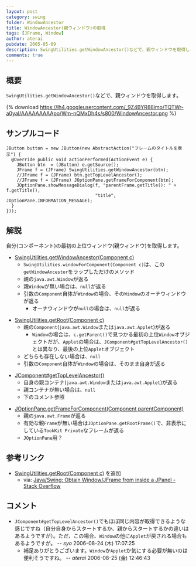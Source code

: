 ```yaml
---
layout: post
category: swing
folder: WindowAncestor
title: WindowAncestor(親ウィンドウ)の取得
tags: [JFrame, Window]
author: aterai
pubdate: 2005-05-09
description: SwingUtilities.getWindowAncestor()などで、親ウィンドウを取得します。
comments: true
---
```

## 概要
`SwingUtilities.getWindowAncestor()`などで、親ウィンドウを取得します。

{% download https://lh4.googleusercontent.com/_9Z4BYR88imo/TQTWr-a0yaI/AAAAAAAAApo/Wm-nQMxDh4s/s800/WindowAncestor.png %}

## サンプルコード
<pre class="prettyprint"><code>JButton button = new JButton(new AbstractAction("フレームのタイトルを表示") {
  @Override public void actionPerformed(ActionEvent e) {
    JButton btn  = (JButton) e.getSource();
    JFrame f = (JFrame) SwingUtilities.getWindowAncestor(btn);
    //JFrame f = (JFrame) btn.getTopLevelAncestor();
    //JFrame f = (JFrame) JOptionPane.getFrameForComponent(btn);
    JOptionPane.showMessageDialog(f, "parentFrame.getTitle(): " + f.getTitle(),
                                  "title", JOptionPane.INFORMATION_MESSAGE);
  }
}));
</code></pre>

## 解説
自分(コンポーネント)の最初の上位ウィンドウ(親ウィンドウ)を取得します。

- [SwingUtilities.getWindowAncestor(Component c)](http://docs.oracle.com/javase/jp/6/api/javax/swing/SwingUtilities.html#getWindowAncestor%28java.awt.Component%29)
    - `SwingUtilities.windowForComponent(Component c)`は、この`getWindowAncestor`をラップしただけのメソッド
    - 親の`java.awt.Window`が返る
    - 親`Window`が無い場合は、`null`が返る
    - 引数の`Component`自体が`Window`の場合、その`Window`のオーナウィンドウが返る
        - オーナウィンドウが`null`の場合は、`null`が返る

<!-- dummy comment line for breaking list -->

- [SwingUtilities.getRoot(Component c)](http://docs.oracle.com/javase/jp/6/api/javax/swing/SwingUtilities.html#getRoot%28java.awt.Component%29)
    - 親の`Component`(`java.awt.Window`または`java.awt.Applet`)が返る
        - `Window`の場合は、`c.getParent()`で見つかる最初の上位`Window`オブジェクトだが、`Applet`の場合は、`JComponent#getTopLevelAncestor()`とは異なり、最後の上位`Applet`オブジェクト
    - どちらも存在しない場合は、`null`
    - 引数の`Component`自体が`Window`の場合は、そのまま自身が返る

<!-- dummy comment line for breaking list -->

- [JComponent#getTopLevelAncestor()](http://docs.oracle.com/javase/jp/6/api/javax/swing/JComponent.html#getTopLevelAncestor%28%29)
    - 自身の親コンテナ(`java.awt.Window`または`java.awt.Applet`)が返る
    - 親コンテナが無い場合は、`null`
    - 下のコメント参照

<!-- dummy comment line for breaking list -->

- [JOptionPane.getFrameForComponent(Component parentComponent)](http://docs.oracle.com/javase/jp/6/api/javax/swing/JOptionPane.html#getFrameForComponent%28java.awt.Component%29)
    - 親の`java.awt.Frame`が返る
    - 有効な親`Frame`が無い場合は`JOptionPane.getRootFrame()`で、非表示にしている`TookKit Private`なフレームが返る
    - `JOptionPane`用？

<!-- dummy comment line for breaking list -->

## 参考リンク
- [SwingUtilities.getRoot(Component c)](http://docs.oracle.com/javase/jp/6/api/javax/swing/SwingUtilities.html#getRoot%28java.awt.Component%29) を追加
    - via: [Java/Swing: Obtain Window/JFrame from inside a JPanel - Stack Overflow](http://stackoverflow.com/questions/9650874/java-swing-obtain-window-jframe-from-inside-a-jpanel)

<!-- dummy comment line for breaking list -->

## コメント
- `JComponent#getTopLevelAncestor()`でもほぼ同じ内容が取得できるような感じですね（自分自身からスタートするか、親からスタートするかの違いはあるようですが）。ただ、この場合、`Window`の他に`Applet`が戻される場合もあるようですが。 -- *syo* 2006-08-24 (木) 17:07:25
    - 補足ありがとうございます。`Window`か`Applet`か気にする必要が無いのは便利そうですね。 -- *aterai* 2006-08-25 (金) 12:46:43

<!-- dummy comment line for breaking list -->
